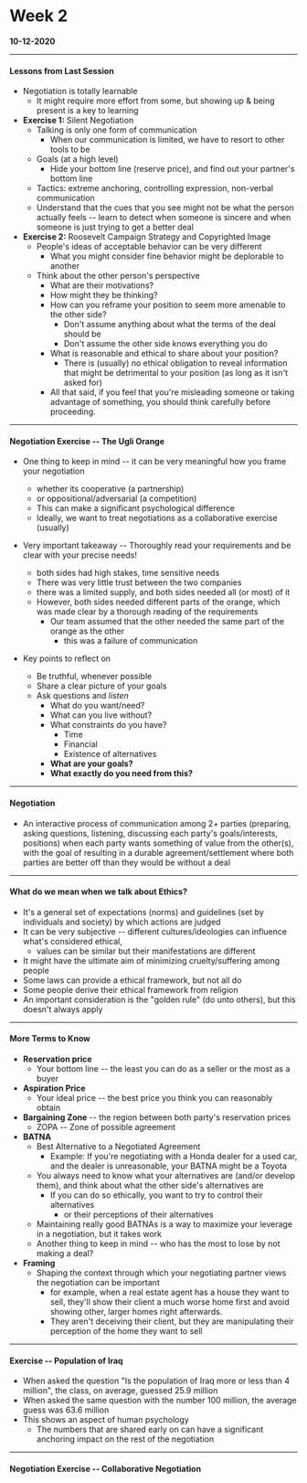 <h1>Week 2</h1>

**10-12-2020**

---

<h4>Lessons from Last Session</h4>

  * Negotiation is totally learnable
      - It might require more effort from some, but showing up & being present is a key to learning
  * **Exercise 1:** Silent Negotiation
      - Talking is only one form of communication
          + When our communication is limited, we have to resort to other tools to be
      - Goals (at a high level)
          + Hide your bottom line (reserve price), and find out your partner's bottom line
      - Tactics: extreme anchoring, controlling expression, non-verbal communication
      - Understand that the cues that you see might not be what the person actually feels -- learn to detect when someone is sincere and when someone is just trying to get a better deal 
  * **Exercise 2:** Roosevelt Campaign Strategy and Copyrighted Image
      - People's ideas of acceptable behavior can be very different
          + What you might consider fine behavior might be deplorable to another
      - Think about the other person's perspective
          + What are their motivations?
          + How might they be thinking?
          + How can you reframe your position to seem more amenable to the other side?
              * Don't assume anything about what the terms of the deal should be
              * Don't assume the other side knows everything you do
          + What is reasonable and ethical to share about your position?
              * There is (usually) no ethical obligation to reveal information that might be detrimental to your position (as long as it isn't asked for)
          + All that said, if you feel that you're misleading someone or taking advantage of something, you should think carefully before proceeding.

---

<h4>Negotiation Exercise -- The Ugli Orange</h4>

  * One thing to keep in mind -- it can be very meaningful how you frame your negotiation
      - whether its cooperative (a partnership)
      - or oppositional/adversarial (a competition)
      - This can make a significant psychological difference
      - Ideally, we want to treat negotiations as a collaborative exercise (usually)

  * Very important takeaway -- Thoroughly read your requirements and be clear with your precise needs!
      - both sides had high stakes, time sensitive needs
      - There was very little trust between the two companies
      - there was a limited supply, and both sides needed all (or most) of it
      - However, both sides needed different parts of the orange, which was made clear by a thorough reading of the requirements
          + Our team assumed that the other needed the same part of the orange as the other
              * this was a failure of communication

  * Key points to reflect on
      - Be truthful, whenever possible
      - Share a clear picture of your goals
      - Ask questions and *listen*
          + What do you want/need?
          + What can you live without?
          + What constraints do you have?
              * Time
              * Financial
              * Existence of alternatives
          + **What are your goals?**
          + **What exactly do you need from this?**

---

<h4>Negotiation</h4>

  * An interactive process of communication among 2+ parties (preparing, asking questions, listening, discussing each party's goals/interests, positions) when each party wants something of value from the other(s), with the goal of resulting in a durable agreement/settlement where both parties are better off than they would be without a deal

---

<h4>What do we mean when we talk about Ethics?</h4>

  * It's a general set of expectations (norms) and guidelines (set by individuals and society) by which actions are judged
  * It can be very subjective -- different cultures/ideologies can influence what's considered ethical, 
      - values can be similar but their manifestations are different
  * It might have the ultimate aim of minimizing cruelty/suffering among people
  * Some laws can provide a ethical framework, but not all do
  * Some people derive their ethical framework from religion
  * An important consideration is the "golden rule" (do unto others), but this doesn't always apply

---

<h4>More Terms to Know</h4>

  * **Reservation price**
      - Your bottom line -- the least you can do as a seller or the most as a buyer
  * **Aspiration Price**
      - Your ideal price -- the best price you think you can reasonably obtain
  * **Bargaining Zone** -- the region between both party's reservation prices
      - ZOPA -- Zone of possible agreement
  * **BATNA**
      - Best Alternative to a Negotiated Agreement
          + Example: If you're negotiating with a Honda dealer for a used car, and the dealer is unreasonable, your BATNA might be a Toyota
      - You always need to know what your alternatives are (and/or develop them), and think about what the other side's alternatives are
          + If you can do so ethically, you want to try to control their alternatives
              * or their perceptions of their alternatives
      - Maintaining really good BATNAs is a way to maximize your leverage in a negotiation, but it takes work
      - Another thing to keep in mind -- who has the most to lose by not making a deal?
  * **Framing**
      - Shaping the context through which your negotiating partner views the negotiation can be important
          + for example, when a real estate agent has a house they want to sell, they'll show their client a much worse home first and avoid showing other, larger homes right afterwards. 
          + They aren't deceiving their client, but they are manipulating their perception of the home they want to sell

---

<h4>Exercise -- Population of Iraq</h4>

  * When asked the question "Is the population of Iraq more or less than 4 million", the class, on average, guessed 25.9 million
  * When asked the same question with the number 100 million, the average guess was 63.6 million
  * This shows an aspect of human psychology
      - The numbers that are shared early on can have a significant anchoring impact on the rest of the negotiation

---

<h4>Negotiation Exercise -- Collaborative Negotiation</h4>